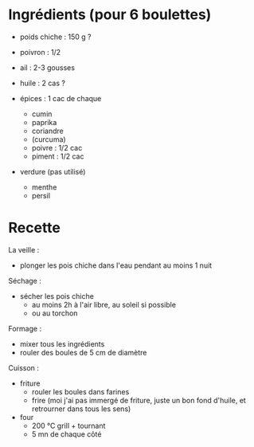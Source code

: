 # Ingrédients (pour 6 boulettes)
- poids chiche  : 150 g ?
- poivron       : 1/2 
- ail           : 2-3 gousses
- huile         : 2 cas ?

- épices : 1 cac de chaque
    * cumin
    * paprika
    * coriandre
    * (curcuma)
    * poivre    : 1/2 cac
    * piment    : 1/2 cac

- verdure (pas utilisé)
    * menthe
    * persil


# Recette

La veille :
- plonger les pois chiche dans l'eau pendant au moins 1 nuit

Séchage : 
- sécher les pois chiche 
    * au moins 2h à l'air libre, au soleil si possible
    * ou au torchon

Formage :
- mixer tous les ingrédients
- rouler des boules de 5 cm de diamètre

Cuisson : 
- friture
    * rouler les boules dans farines
    * frire (moi j'ai pas immergé de friture, juste un bon fond d'huile, et retrourner dans tous les sens)
- four
    * 200 °C grill + tournant
    * 5 mn de chaque côté

